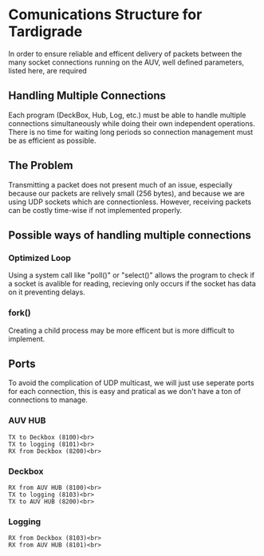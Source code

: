 # Comunications Structure for Tardigrade
In order to ensure reliable and efficent delivery of packets between the many socket connections running on the AUV, well defined parameters, listed here, are required

## Handling Multiple Connections
Each program (DeckBox, Hub, Log, etc.) must be able to handle multiple connections simultaneously while doing their own independent operations. There is no time for waiting long periods so connection management must be as efficient as possible. 

## The Problem
Transmitting a packet does not present much of an issue, especially because our packets are relively small (256 bytes), and because we are using UDP sockets which are connectionless. However, receiving packets can be costly time-wise if not implemented properly. 

## Possible ways of handling multiple connections

### Optimized Loop
Using a system call like "poll()" or "select()" allows the program to check if a socket is avalible for reading, recieving only occurs if the socket has data on it preventing delays. 

### fork()
Creating a child process may be more efficent but is more difficult to implement.


## Ports
To avoid the complication of UDP multicast, we will just use seperate ports for each connection, this is easy and pratical as we don't have a ton of connections to manage.

### AUV HUB
	TX to Deckbox (8100)<br>
	TX to logging (8101)<br>
	RX from Deckbox (8200)<br>
### Deckbox
	RX from AUV HUB (8100)<br>
	TX to logging (8103)<br>
	TX to AUV HUB (8200)<br>

### Logging
	RX from Deckbox (8103)<br>
	RX from AUV HUB (8101)<br>



